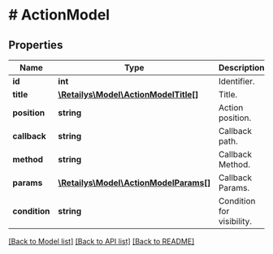 # # ActionModel

## Properties

Name | Type | Description | Notes
------------ | ------------- | ------------- | -------------
**id** | **int** | Identifier. | [optional]
**title** | [**\Retailys\Model\ActionModelTitle[]**](ActionModelTitle.md) | Title. | [optional]
**position** | **string** | Action position. | [optional]
**callback** | **string** | Callback path. | [optional]
**method** | **string** | Callback Method. | [optional]
**params** | [**\Retailys\Model\ActionModelParams[]**](ActionModelParams.md) | Callback Params. | [optional]
**condition** | **string** | Condition for visibility. | [optional]

[[Back to Model list]](../../README.md#models) [[Back to API list]](../../README.md#endpoints) [[Back to README]](../../README.md)
